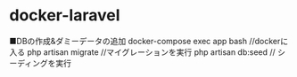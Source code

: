 # docker-laravel


■DBの作成&ダミーデータの追加
docker-compose exec app bash  //dockerに入る
php artisan migrate  //マイグレーションを実行
php artisan db:seed   // シーディングを実行

